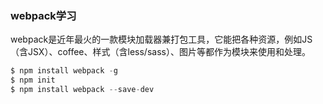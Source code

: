 ### webpack学习
webpack是近年最火的一款模块加载器兼打包工具，它能把各种资源，例如JS（含JSX）、coffee、样式（含less/sass）、图片等都作为模块来使用和处理。
<!-- more -->
```javascript
$ npm install webpack -g
$ npm init
$ npm install webpack --save-dev
```
